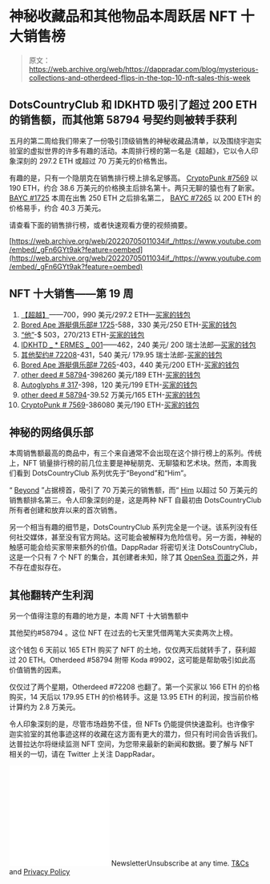 # 神秘收藏品和其他物品本周跃居 NFT 十大销售榜

> 原文：<https://web.archive.org/web/https://dappradar.com/blog/mysterious-collections-and-otherdeed-flips-in-the-top-10-nft-sales-this-week>

## DotsCountryClub 和 IDKHTD 吸引了超过 200 ETH 的销售额，而其他第 58794 号契约则被转手获利

五月的第二周给我们带来了一份吸引顶级销售的神秘收藏品清单，以及围绕宇迦实验室的虚拟世界的许多有趣的活动。本周排行榜的第一名是《超越》，它以令人印象深刻的 297.2 ETH 或超过 70 万美元的价格售出。

有趣的是，只有一个隐朋克在销售排行榜上排名足够高。 [CryptoPunk #7569](https://web.archive.org/web/20220705011034/https://dappradar.com/hub/assets/eth/0xb47e3cd837ddf8e4c57f05d70ab865de6e193bbb/7569) 以 190 ETH，约合 38.6 万美元的价格换主后排名第十。两只无聊的猿也有了新家。 [BAYC #1725](https://web.archive.org/web/20220705011034/https://dappradar.com/hub/assets/eth/0xbc4ca0eda7647a8ab7c2061c2e118a18a936f13d/1725) 本周在出售 250 ETH 之后排名第二， [BAYC #7265](https://web.archive.org/web/20220705011034/https://dappradar.com/hub/assets/eth/0xbc4ca0eda7647a8ab7c2061c2e118a18a936f13d/7265) 以 200 ETH 的价格易手，约合 40.3 万美元。

请查看下面的销售排行榜，或者快速观看方便的视频摘要。

[https://web.archive.org/web/20220705011034if_/https://www.youtube.com/embed/_gFn6GYt9ak?feature=oembed](https://web.archive.org/web/20220705011034if_/https://www.youtube.com/embed/_gFn6GYt9ak?feature=oembed)

## NFT 十大销售——第 19 周

1.  [【超越】](https://web.archive.org/web/20220705011034/https://dappradar.com/hub/assets/eth/0x495f947276749ce646f68ac8c248420045cb7b5e/107425261038824369292738248354073543418136987634040301901179177186154380263425)——700，990 美元/297.2 ETH—[买家的钱包](https://web.archive.org/web/20220705011034/https://dappradar.com/hub/wallet/eth/0x2bd32ba675f591f63f672cf0373a4a1fd3b28871?utm_source=rankings&utm_medium=nft&utm_campaign=nft_sales)
2.  [Bored Ape 游艇俱乐部# 1725](https://web.archive.org/web/20220705011034/https://dappradar.com/hub/assets/eth/0xbc4ca0eda7647a8ab7c2061c2e118a18a936f13d/1725)-588，330 美元/250 ETH-[买家的钱包](https://web.archive.org/web/20220705011034/https://dappradar.com/hub/wallet/eth/0x7eb413211a9de1cd2fe8b8bb6055636c43f7d206?utm_source=rankings&utm_medium=nft&utm_campaign=nft_sales)
3.  [“他”](https://web.archive.org/web/20220705011034/https://dappradar.com/hub/assets/eth/0x495f947276749ce646f68ac8c248420045cb7b5e/107425261038824369292738248354073543418136987634040301901179177193850961657857)-$ 503，270/213 ETH-[买家的钱包](https://web.archive.org/web/20220705011034/https://dappradar.com/hub/wallet/eth/0x6db3ba2c524b2b4d3d032be119a14d22f16cf03b?utm_source=rankings&utm_medium=nft&utm_campaign=nft_sales)
4.  [IDKHTD _ * ERMES _ 001](https://web.archive.org/web/20220705011034/https://dappradar.com/hub/assets/eth/0x495f947276749ce646f68ac8c248420045cb7b5e/51874130608569078292294550657103001391761879473573975747187792523387398520833)——462，240 美元/ 200 瑞士法郎—[买家的钱包](https://web.archive.org/web/20220705011034/https://dappradar.com/hub/wallet/eth/0xb62e9cdfc2eec4c09fbb17011102dd0afbb9d24f?utm_source=rankings&utm_medium=nft&utm_campaign=nft_sales)
5.  [其他契约# 72208](https://web.archive.org/web/20220705011034/https://dappradar.com/hub/assets/eth/0x34d85c9cdeb23fa97cb08333b511ac86e1c4e258/72208)-431，540 美元/ 179.95 瑞士法郎-[买家的钱包](https://web.archive.org/web/20220705011034/https://dappradar.com/hub/wallet/eth/0x4757d97449aca795510b9f3152c6a9019a3545c3?utm_source=rankings&utm_medium=nft&utm_campaign=nft_sales)
6.  [Bored Ape 游艇俱乐部# 7265](https://web.archive.org/web/20220705011034/https://dappradar.com/hub/assets/eth/0xbc4ca0eda7647a8ab7c2061c2e118a18a936f13d/7265)-403，440 美元/200 ETH-[买家的钱包](https://web.archive.org/web/20220705011034/https://dappradar.com/hub/wallet/eth/0x79c2c903695073c80d5a4659d3da2c87a82f9d59?utm_source=rankings&utm_medium=nft&utm_campaign=nft_sales)
7.  [other deed # 58794](https://web.archive.org/web/20220705011034/https://dappradar.com/hub/assets/eth/0x34d85c9cdeb23fa97cb08333b511ac86e1c4e258/58794)-398260 美元/189 ETH-[买家的钱包](https://web.archive.org/web/20220705011034/https://dappradar.com/hub/wallet/eth/0x85e59a136696fa544714eb32625f2f56f3b1c96d?utm_source=rankings&utm_medium=nft&utm_campaign=nft_sales)
8.  [Autoglyphs # 317](https://web.archive.org/web/20220705011034/https://dappradar.com/hub/assets/eth/0xd4e4078ca3495de5b1d4db434bebc5a986197782/317)-398，120 美元/199 ETH-[买家的钱包](https://web.archive.org/web/20220705011034/https://dappradar.com/hub/wallet/eth/0x6414258ee299b740c19a11b938afe30a373d1afd?utm_source=rankings&utm_medium=nft&utm_campaign=nft_sales)
9.  [other deed # 58794](https://web.archive.org/web/20220705011034/https://dappradar.com/hub/assets/eth/0x34d85c9cdeb23fa97cb08333b511ac86e1c4e258/58794)-39.52 万美元/165 ETH-[买家的钱包](https://web.archive.org/web/20220705011034/https://dappradar.com/hub/wallet/eth/0xc5652d4640ba7e286c0137a5e5b78b76ca0e8e5a?utm_source=rankings&utm_medium=nft&utm_campaign=nft_sales)
10.  [CryptoPunk # 7569](https://web.archive.org/web/20220705011034/https://dappradar.com/hub/assets/eth/0xb47e3cd837ddf8e4c57f05d70ab865de6e193bbb/7569)-386080 美元/190 ETH-[买家的钱包](https://web.archive.org/web/20220705011034/https://dappradar.com/hub/wallet/eth/0xa29ff043658915c3f2cbf8eba4be889949ac0d56?utm_source=rankings&utm_medium=nft&utm_campaign=nft_sales)

## 神秘的网络俱乐部

本周销售额最高的商品中，有三个来自通常不会出现在这个排行榜上的系列。传统上，NFT 销量排行榜的前几位主要是神秘朋克、无聊猿和艺术块。然而，本周我们看到 DotsCountryClub 系列优先于“Beyond”和“Him”。

“ [Beyond](https://web.archive.org/web/20220705011034/https://dappradar.com/hub/assets/eth/0x495f947276749ce646f68ac8c248420045cb7b5e/107425261038824369292738248354073543418136987634040301901179177186154380263425) ”占据榜首，吸引了 70 万美元的销售额，而“ [Him](https://web.archive.org/web/20220705011034/https://dappradar.com/hub/assets/eth/0x495f947276749ce646f68ac8c248420045cb7b5e/107425261038824369292738248354073543418136987634040301901179177193850961657857) 以超过 50 万美元的销售额排名第三。令人印象深刻的是，这是两种 NFT 自最初由 DotsCountryClub 所有者创建和放弃以来的首次销售。

另一个相当有趣的细节是，DotsCountryClub 系列完全是一个谜。该系列没有任何社交媒体，甚至没有官方网站。这可能会被解释为危险信号。另一方面，神秘的触感可能会给买家带来额外的价值。DappRadar 将密切关注 DotsCountryClub，这是一个只有 7 个 NFT 的集合，其创建者未知，除了其 [OpenSea 页面](https://web.archive.org/web/20220705011034/https://opensea.io/collection/dotscountryclub-collection)之外，并不存在虚拟存在。

## 其他翻转产生利润

另一个值得注意的有趣的地方是，本周 NFT 十大销售额中

其他契约#58794 。这位 NFT 在过去的七天里凭借两笔大买卖两次上榜。

这个钱包 6 天前以 165 ETH 购买了 NFT 的土地，仅仅两天后就转手了，获利超过 20 ETH。Otherdeed #58794 附带 Koda #9902，这可能是帮助吸引如此高价值销售的因素。

仅仅过了两个星期，Otherdeed #72208 也翻了。第一个买家以 166 ETH 的价格购买，14 天后以 179.95 ETH 的价格转手。这是 13.95 ETH 的利润，按当前价格计算约为 2.8 万美元。

令人印象深刻的是，尽管市场趋势不佳，但 NFTs 仍能提供快速盈利。也许像宇迦实验室的其他事迹这样的收藏在这方面有更大的潜力，但只有时间会告诉我们。达普拉达尔将继续监测 NFT 空间，为您带来最新的新闻和数据。要了解与 NFT 相关的一切，请在 Twitter 上关注 DappRadar。

![](img/6d5a4a2d609c56e1a5771717e54ba759.png) NewsletterUnsubscribe at any time. [T&Cs](https://web.archive.org/web/20220705011034/https://dappradar.com/terms) and [Privacy Policy](https://web.archive.org/web/20220705011034/https://dappradar.com/privacy-policy)